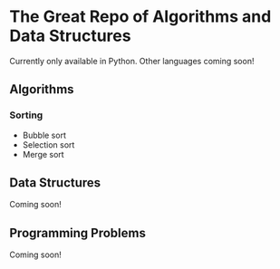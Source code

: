 # The Great Repo of Algorithms and Data Structures

Currently only available in Python. Other languages coming soon!

## Algorithms

### Sorting
* Bubble sort
* Selection sort
* Merge sort

## Data Structures

Coming soon!

## Programming Problems

Coming soon!